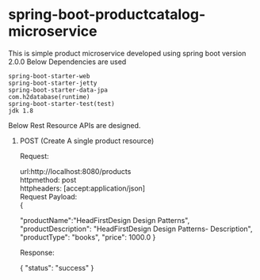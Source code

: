 # spring-boot-productcatalog-microservice
This is simple product microservice developed using spring boot version 2.0.0
Below Dependencies are used

	spring-boot-starter-web
	spring-boot-starter-jetty
	spring-boot-starter-data-jpa
	com.h2database(runtime)
	spring-boot-starter-test(test)
	jdk 1.8

Below Rest Resource APIs are designed.

1) POST (Create A single product resource)

	Request:  
		
	url:http://localhost:8080/products  
	httpmethod: post  
	httpheaders:  [accept:application/json]  
	Request Payload:  
	{
	
	"productName":"HeadFirstDesign Design Patterns",
	"productDescription": "HeadFirstDesign Design Patterns- Description",
	"productType": "books",
	"price": 1000.0
	}
	
	Response:
	
	{
    "status": "success"
	}
